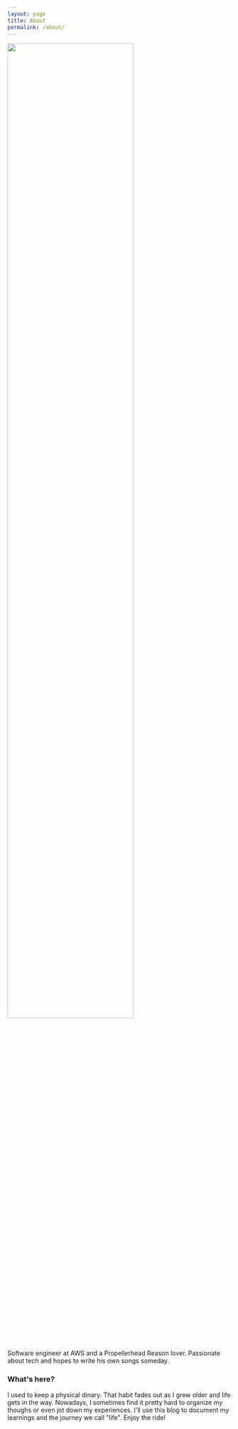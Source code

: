```yaml
---
layout: page
title: About
permalink: /about/
---
```

<img src="https://lh3.googleusercontent.com/UQVHadmaAj-RlN5VVl8K3PM1qL2SxWGtDTYWLnu0IzsUtPXRAsPMxrl-pLkrJ_FSrfRIEcjcJw3lF8nyN37NDANynJxtjy0U_BU5qvszOlRj8bT2_aZlLmPcJ1Vo8XWPBtnxgOY8QAtFk7wySRyGdbAhN4sVwUv78QtObemU2qm65SRZ1FzrKVD0gHsfjXzuEB1tpD_XGyknAYswO3hXtJrsz-zjwWJs7R8rHCzL166FuqMMlj6UTMYl7tJ9SMmOB_E1XZHyyRQKsUba_5qmf1HJHwO0qjzM7rs5Z9xgsCacnta6DB3NudHlj_bFm5IUyxuuGOf-Tw8UTadO0_y9wcU_Ce24ZzaI01ZwL1V90q0BpYPRfi3oh_xjKkrP1yp-gjhkRhgVDGOBBqmYGBamNtvHW3JaKjj3gEm870o-2ZLHcpFnXNwFV7PeWDC06pILZGXz1dMpAXTelnk9liGqkzI8fGQrG3TIi7o4uByCHFCjc9nbM03-_tw-oHHU3CDOOvueuXnKkpW45UTrEiBCvTlnrZe1Ghl7PFON3IFjEect5JNbZQtDnYrZoSvU4xGUCStFP_L9LPKL_D2l9YMjh4y-WYDfD-uiUeQKu8NUNQXuSj7I-noAAOQsNzJN1ASVlP9oZwohLDSHHJ7qPkJyY6Xdgbf81ZqSfQ=w1435-h956-no" width="75%">

Software engineer at AWS and a Propellerhead Reason lover. Passionate about tech and hopes to write his own songs someday.

### What's here?
I used to keep a physical dinary. That habit fades out as I grew older and life gets in the way. Nowadays, I sometimes find it pretty hard to organize my thoughs or even jot down my experiences. I'll use this blog to document my learnings and the journey we call "life". Enjoy the ride!